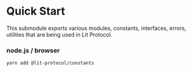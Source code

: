 # Quick Start

This submodule exports various modules, constants, interfaces, errors, utilities that are being used in Lit Protocol.

### node.js / browser

```
yarn add @lit-protocol/constants
```
